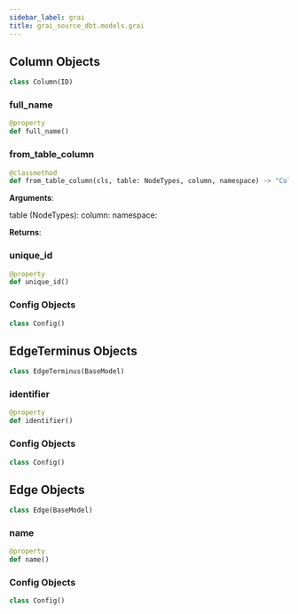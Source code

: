 ```yaml
---
sidebar_label: grai
title: grai_source_dbt.models.grai
---
```


## Column Objects

```python
class Column(ID)
```



### full\_name

```python
@property
def full_name()
```



### from\_table\_column

```python
@classmethod
def from_table_column(cls, table: NodeTypes, column, namespace) -> "Column"
```

**Arguments**:

  table (NodeTypes):
  column:
  namespace:


**Returns**:



### unique\_id

```python
@property
def unique_id()
```



### Config Objects

```python
class Config()
```



## EdgeTerminus Objects

```python
class EdgeTerminus(BaseModel)
```



### identifier

```python
@property
def identifier()
```



### Config Objects

```python
class Config()
```



## Edge Objects

```python
class Edge(BaseModel)
```



### name

```python
@property
def name()
```



### Config Objects

```python
class Config()
```

